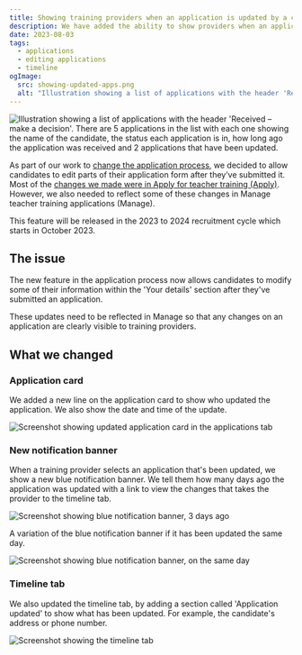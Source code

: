 ```yaml
---
title: Showing training providers when an application is updated by a candidate
description: We have added the ability to show providers when an application has been updated and to see the changes in the timeline of an application.
date: 2023-08-03
tags:
  - applications
  - editing applications
  - timeline
ogImage:
  src: showing-updated-apps.png
  alt: "Illustration showing a list of applications with the header 'Received – make a decision'. There are 5 applications in the list with each one showing the name of the candidate, the status each application is in, how long ago the application was received and 2 applications that have been updated."
---
```


![Illustration showing a list of applications with the header 'Received – make a decision'. There are 5 applications in the list with each one showing the name of the candidate, the status each application is in, how long ago the application was received and 2 applications that have been updated.](showing-updated-apps.png)

As part of our work to [change the application process](/apply-for-teacher-training/changing-application-process/), we decided to allow candidates to edit parts of their application form after they’ve submitted it. Most of the [changes we made were in Apply for teacher training (Apply)](/apply-for-teacher-training/allowing-candidates-to-edit-application/). However, we also needed to reflect some of these changes in Manage teacher training applications (Manage).

This feature will be released in the 2023 to 2024 recruitment cycle which starts in October 2023.

## The issue

The new feature in the application process now allows candidates to modify some of their information within the 'Your details' section after they've submitted an application.

These updates need to be reflected in Manage so that any changes on an application are clearly visible to training providers.

## What we changed

### Application card

We added a new line on the application card to show who updated the application. We also show the date and time of the update.

![Screenshot showing updated application card in the applications tab](updated-card.png)

### New notification banner

When a training provider selects an application that's been updated, we show a new blue notification banner. We tell them how many days ago the application was updated with a link to view the changes that takes the provider to the timeline tab.

![Screenshot showing blue notification banner, 3 days ago](notification-banner-3days.png)

A variation of the blue notification banner if it has been updated the same day.

![Screenshot showing blue notification banner, on the same day](banner-day-one.png)

### Timeline tab

We also updated the timeline tab, by adding a section called 'Application updated' to show what has been updated. For example, the candidate's address or phone number.

![Screenshot showing the timeline tab](timeline.png)
